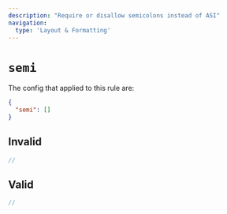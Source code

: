 ```yaml
---
description: "Require or disallow semicolons instead of ASI"
navigation:
  type: 'Layout & Formatting'
---
```


# `semi`

The config that applied to this rule are:

```json
{
  "semi": []
}
```

## Invalid

```js invalid
//
```

## Valid

```js valid
//
```
  